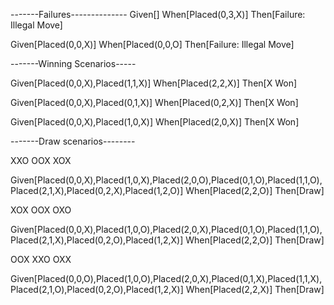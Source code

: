-------Failures--------------
Given[]
When[Placed(0,3,X)]
Then[Failure: Illegal Move]

Given[Placed(0,0,X)]
When[Placed(0,0,O]
Then[Failure: Illegal Move]

-------Winning Scenarios-----

Given[Placed(0,0,X),Placed(1,1,X)]
When[Placed(2,2,X)]
Then[X Won]

Given[Placed(0,0,X),Placed(0,1,X)]
When[Placed(0,2,X)]
Then[X Won]

Given[Placed(0,0,X),Placed(1,0,X)]
When[Placed(2,0,X)]
Then[X Won]

-------Draw scenarios--------

XXO
OOX
XOX

Given[Placed(0,0,X),Placed(1,0,X),Placed(2,0,O),Placed(0,1,O),Placed(1,1,O),Placed(2,1,X),Placed(0,2,X),Placed(1,2,O)]
When[Placed(2,2,O)]
Then[Draw]

XOX
OOX
OXO

Given[Placed(0,0,X),Placed(1,0,O),Placed(2,0,X),Placed(0,1,O),Placed(1,1,O),Placed(2,1,X),Placed(0,2,O),Placed(1,2,X)]
When[Placed(2,2,O)]
Then[Draw]

OOX
XXO
OXX

Given[Placed(0,0,O),Placed(1,0,O),Placed(2,0,X),Placed(0,1,X),Placed(1,1,X),Placed(2,1,O),Placed(0,2,O),Placed(1,2,X)]
When[Placed(2,2,X)]
Then[Draw]
